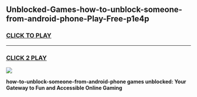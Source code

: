 
## Unblocked-Games-how-to-unblock-someone-from-android-phone-Play-Free-p1e4p
<h3>
<a href="https://premium76.site?title=how-to-unblock-someone-from-android-phone&ref=19M">CLICK TO PLAY</a></h3>
<hr>

<h3>
<a href="https://premium76.site?title=how-to-unblock-someone-from-android-phone&ref=19M">CLICK 2 PLAY</a>
  
</h3>

<a href="https://premium76.site?title=how-to-unblock-someone-from-android-phone&ref=19M"><img src="https://clearcache.store/games.png"></a>


**how-to-unblock-someone-from-android-phone games unblocked: Your Gateway to Fun and Accessible Online Gaming**
